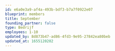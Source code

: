 ```yaml
---
id: e6a0e3a9-af4a-493b-bdf3-b7a7f0922e07
blueprint: members
title: September
founding_partner: false
type: Bedrijf
employees: 1-10
updated_by: 8d873b47-ad86-4fd3-9e95-27842ea80beb
updated_at: 1655120202
---
```


